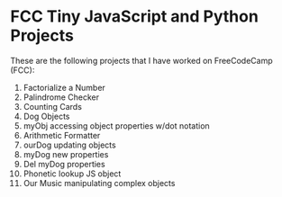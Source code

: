 # FCC Tiny JavaScript and Python Projects

These are the following projects that I have worked on FreeCodeCamp (FCC):

1. Factorialize a Number
2. Palindrome Checker
3. Counting Cards
4. Dog Objects
5. myObj accessing object properties w/dot notation
6. Arithmetic Formatter
7. ourDog updating objects
8. myDog new properties
9. Del myDog properties
10. Phonetic lookup JS object
11. Our Music manipulating complex objects


